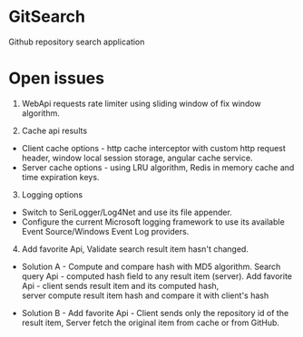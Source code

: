 # GitSearch
Github repository search application

# Open issues

1. WebApi requests rate limiter using sliding window of fix window algorithm.

2. Cache api results 
 - Client cache options - http cache interceptor with custom http request header, window local session storage, angular cache service.
 - Server cache options - using LRU algorithm, Redis in memory cache and time expiration keys.

3. Logging options
- Switch to SeriLogger/Log4Net and use its file appender.
- Configure the current Microsoft logging framework to use its available Event Source/Windows Event Log providers.

4. Add favorite Api, Validate search result item hasn't changed.
- Solution A - Compute and compare hash with MD5 algorithm.
Search query Api - computed hash field to any result item (server).
Add favorite Api - client sends result item and its computed hash, 			      
server compute result item hash and compare it with client's hash

- Solution B - Add favorite Api - Client sends only the repository id of the result item,
Server fetch the original item from cache or from GitHub.
